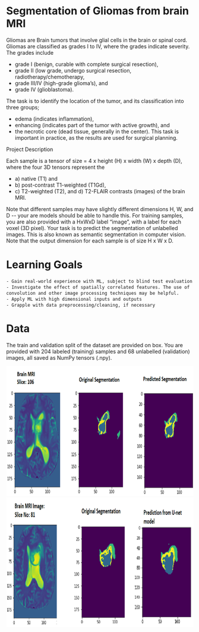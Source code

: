 # Segmentation of Gliomas from brain MRI


Gliomas are Brain tumors that involve glial cells in the brain or spinal cord. Gliomas are classified as grades I to IV, where the grades indicate severity. 
The grades include 
 - grade I (benign, curable with complete surgical resection), 
 - grade II (low grade, undergo surgical resection, radiotherapy/chemotherapy, 
 - grade III/IV (high-grade glioma’s), and 
 - grade IV (glioblastoma). 
 
The task is to identify the location of the tumor, and its classification into three groups; 
- edema (indicates inflammation), 
- enhancing (indicates part of the tumor with active growth), and 
- the necrotic core (dead tissue, generally in the center). 
This task is important in practice, as the results are used for surgical planning. 

Project Description

Each sample is a tensor of size = 4 x height (H) x width (W) x depth (D), where the four 3D tensors represent the 
 - a) native (T1) and 
 - b) post-contrast T1-weighted (T1Gd), 
 - c) T2-weighted (T2), and d) T2-FLAIR contrasts (images) of the brain MRI. 
 
Note that different samples may have slightly different dimensions H, W, and D -- your are models should be able to handle this. 
For training samples, you are also provided with a HxWxD label “image”, with a label for each voxel (3D pixel). Your task is to predict 
the segmentation of unlabelled images. This is also known as semantic segmentation in computer vision. Note that the output dimension for each sample is 
of size H x W x D.

# Learning Goals

    - Gain real-world experience with ML, subject to blind test evaluation
    - Investigate the effect of spatially correlated features. The use of convolution and other image processing techniques may be helpful.
    - Apply ML with high dimensional inputs and outputs
    - Grapple with data preprocessing/cleaning, if necessary

# Data

The train and validation split of the dataset are provided on box. You are provided with 204 labeled (training) samples and 68 unlabelled (validation) images,
all saved as NumPy tensors (.npy).

<img src="images/mri_016.png" alt="alt text" width="750" height="350">

<img src="images/mri_81.png" alt="alt text" width="750" height="350">


